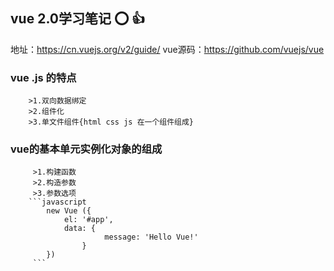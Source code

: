 ## vue 2.0学习笔记 :o: :+1:
地址：https://cn.vuejs.org/v2/guide/
vue源码：https://github.com/vuejs/vue
### vue .js    的特点
        >1.双向数据绑定
        >2.组件化
        >3.单文件组件{html css js 在一个组件组成}
### vue的基本单元实例化对象的组成
         >1.构建函数
         >2.构造参数
         >3.参数选项   
        ```javascript
            new Vue ({
                el: '#app',
                data: {
                         message: 'Hello Vue!'
                    }
            })     
         ```    